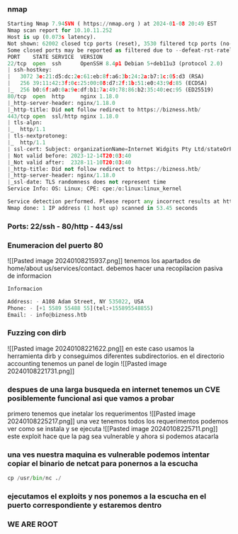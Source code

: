 ### nmap
```python
Starting Nmap 7.94SVN ( https://nmap.org ) at 2024-01-08 20:49 EST
Nmap scan report for 10.10.11.252
Host is up (0.073s latency).
Not shown: 62002 closed tcp ports (reset), 3530 filtered tcp ports (no-response)
Some closed ports may be reported as filtered due to --defeat-rst-ratelimit
PORT    STATE SERVICE  VERSION
22/tcp  open  ssh      OpenSSH 8.4p1 Debian 5+deb11u3 (protocol 2.0)
| ssh-hostkey: 
|   3072 3e:21:d5:dc:2e:61:eb:8f:a6:3b:24:2a:b7:1c:05:d3 (RSA)
|   256 39:11:42:3f:0c:25:00:08:d7:2f:1b:51:e0:43:9d:85 (ECDSA)
|_  256 b0:6f:a0:0a:9e:df:b1:7a:49:78:86:b2:35:40:ec:95 (ED25519)
80/tcp  open  http     nginx 1.18.0
|_http-server-header: nginx/1.18.0
|_http-title: Did not follow redirect to https://bizness.htb/
443/tcp open  ssl/http nginx 1.18.0
| tls-alpn: 
|_  http/1.1
| tls-nextprotoneg: 
|_  http/1.1
| ssl-cert: Subject: organizationName=Internet Widgits Pty Ltd/stateOrProvinceName=Some-State/countryName=UK
| Not valid before: 2023-12-14T20:03:40
|_Not valid after:  2328-11-10T20:03:40
|_http-title: Did not follow redirect to https://bizness.htb/
|_http-server-header: nginx/1.18.0
|_ssl-date: TLS randomness does not represent time
Service Info: OS: Linux; CPE: cpe:/o:linux:linux_kernel

Service detection performed. Please report any incorrect results at https://nmap.org/submit/ .
Nmap done: 1 IP address (1 host up) scanned in 53.45 seconds
```

### Ports: 22/ssh - 80/http - 443/ssl

### Enumeracion del puerto 80
![[Pasted image 20240108215937.png]]
tenemos los apartados de home/about us/services/contact. debemos hacer una recopilacion pasiva de informacion
```python
Informacion

Address: - A108 Adam Street, NY 535022, USA
Phone: - [+1 5589 55488 55](tel:+155895548855)
Email: - info@bizness.htb
```
### Fuzzing con dirb
![[Pasted image 20240108221622.png]]
en este caso usamos la herramienta dirb y conseguimos diferentes subdirectorios. en el directorio accounting tenemos un panel de login
![[Pasted image 20240108221731.png]]


### despues de una larga busqueda en internet tenemos un CVE posiblemente funcional asi que vamos a probar 
primero tenemos que inetalar los requerimentos 
![[Pasted image 20240108225217.png]]
una vez tenemos todos los requerimentos podemos ver como se instala y se ejecuta
![[Pasted image 20240108225711.png]]
este exploit hace que la pag sea vulnerable y ahora si podemos atacarla

### una ves nuestra maquina es vulnerable podemos intentar copiar el binario de netcat para ponernos a la escucha
```python
cp /usr/bin/nc ./
```
### ejecutamos el exploits y nos ponemos a la escucha en el puerto correspondiente y estaremos dentro

### WE ARE ROOT
